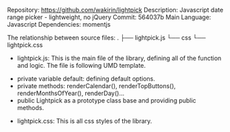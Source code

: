 Repository:    	https://github.com/wakirin/lightpick
Description:   	Javascript date range picker - lightweight, no jQuery
Commit:        	564037b
Main Language: 	Javascript 
Dependencies:	momentjs

The relationship between source files:
.
├── lightpick.js
└── css
    └── lightpick.css

* lightpick.js:
This is the main file of the library, defining all of the function and logic.
The file is following UMD template.
- private variable default: defining default options.
- private methods: renderCalendar(), renderTopButtons(), renderMonthsOfYear(), renderDay()...
- public Lightpick as a prototype class base and providing public methods.

* lightpick.css:
This is all css styles of the library.